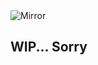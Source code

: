 <div class="cover">
  <img src="/experiences/mirror/cover.jpeg" alt="Mirror" />
</div>

## WIP... Sorry
